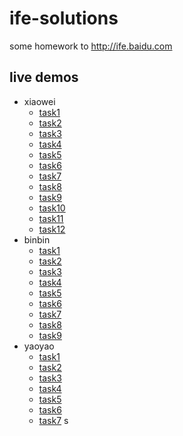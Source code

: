# ife-solutions

some homework to http://ife.baidu.com

## live demos

 + xiaowei
     * [task1](https://virtualstory.github.io/ife-solutions/xiaowei/task1)
     * [task2](https://virtualstory.github.io/ife-solutions/xiaowei/task2)
     * [task3](https://virtualstory.github.io/ife-solutions/xiaowei/task3)
     * [task4](https://virtualstory.github.io/ife-solutions/xiaowei/task4)
     * [task5](https://virtualstory.github.io/ife-solutions/xiaowei/task5)
     * [task6](https://virtualstory.github.io/ife-solutions/xiaowei/task6)
     * [task7](https://virtualstory.github.io/ife-solutions/xiaowei/task7)
     * [task8](https://virtualstory.github.io/ife-solutions/xiaowei/task8)
     * [task9](https://virtualstory.github.io/ife-solutions/xiaowei/task9)
     * [task10](https://virtualstory.github.io/ife-solutions/xiaowei/task10)
     * [task11](https://virtualstory.github.io/ife-solutions/xiaowei/task11)
     * [task12](https://virtualstory.github.io/ife-solutions/xiaowei/task12)
 + binbin
     * [task1](https://virtualstory.github.io/ife-solutions/binbin/task1/)
     * [task2](https://virtualstory.github.io/ife-solutions/binbin/task2/)
     * [task3](https://virtualstory.github.io/ife-solutions/binbin/task3/)
     * [task4](https://virtualstory.github.io/ife-solutions/binbin/task4/)
     * [task5](https://virtualstory.github.io/ife-solutions/binbin/task5/)
     * [task6](https://virtualstory.github.io/ife-solutions/binbin/task6/)
     * [task7](https://virtualstory.github.io/ife-solutions/binbin/task7/)
     * [task8](https://virtualstory.github.io/ife-solutions/binbin/task8/)
     * [task9](https://virtualstory.github.io/ife-solutions/binbin/task9/)
 + yaoyao
      * [task1](https://virtualstory.github.io/ife-solutions/yaoyao/task1/)
      * [task2](https://virtualstory.github.io/ife-solutions/yaoyao/task2/)
      * [task3](https://virtualstory.github.io/ife-solutions/yaoyao/task3/)
      * [task4](https://virtualstory.github.io/ife-solutions/yaoyao/task4/)
      * [task5](https://virtualstory.github.io/ife-solutions/yaoyao/task5/)
      * [task6](https://virtualstory.github.io/ife-solutions/yaoyao/task6/)
      * [task7](https://virtualstory.github.io/ife-solutions/yaoyao/task7/)
s